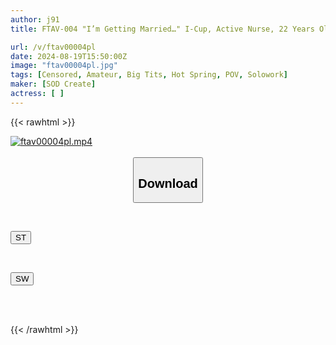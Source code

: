 ```yaml
---
author: j91
title: FTAV-004 "I’m Getting Married…" I-Cup, Active Nurse, 22 Years Old, Kimitsu, Chiba Prefecture, Unaffiliated With Any Production Company. A Naturally Busty Woman Living In The Countryside Appears As An Amateur For The Third Time On Soft On Demand. Yu Sasamoto (Pseudonym) "If There’s Someone Who Wants Me, I Want To Still Be A Woman…" A Follower From A Neighborhood She Met On SNS…

url: /v/ftav00004pl
date: 2024-08-19T15:50:00Z
image: "ftav00004pl.jpg"
tags: [Censored, Amateur, Big Tits, Hot Spring, POV, Solowork]
maker: [SOD Create]
actress: [ ]
---
```



{{< rawhtml >}}

<div class="video" data-videoid="6aPQDAWZL9h9kRv">
    <a href="javascript:;">
        <img src="/v/ftav00004pl/ftav00004pl.jpg" width="WIDTH" height="HEIGHT" alt="ftav00004pl.mp4" loading="lazy">
    </a>
</div>

<script type="text/javascript" src="https://j91.asia/asset/on-demand-st.js"></script>

<br>
  <link rel="stylesheet" href="https://j91.asia/asset/bs5.css">
  
  <center>
  <button class="btn btn-primary" type="button" data-bs-toggle="collapse" data-bs-target=".multi-collapse" aria-expanded="false" aria-controls="multiCollapseExample1 multiCollapseExample2"><h2>Download</h2></button></center>
</p>
<div class="row">
  <div class="col">
    <div class="collapse multi-collapse" id="multiCollapseExample1">
      <div class="card card-body">
	      	      <br>
<div class="buttons">  
<p><a href="/v/ftav00004pl/st.html" target="_blank"><button class="btn-hover color-3"><i class="fa fa-download"></i> ST</button></a></p></div>
    </div>
  </div>
</div>
  <div class="col">
    <div class="collapse multi-collapse" id="multiCollapseExample2">
      <div class="card card-body">
	      <br>
<div class="buttons">
<p><a href="/v/ftav00004pl/sw.html" target="_blank"><button class="btn-hover color-2"><i class="fa fa-download"></i> SW</button></a></p></div>
<br><br>
      </div>
    </div>
  </div>
</div>

{{< /rawhtml >}}